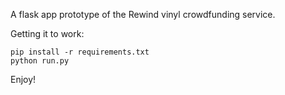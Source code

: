A flask app prototype of the Rewind vinyl crowdfunding service. 


Getting it to work:
	
	pip install -r requirements.txt 
	python run.py

Enjoy!
